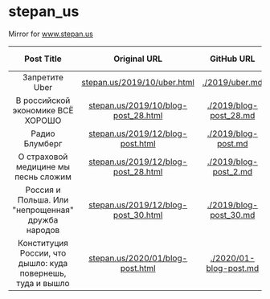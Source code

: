 # stepan_us
Mirror for www.stepan.us

| Post Title       | Original URL     | GitHub URL       | Publication date |
|     :---:        |     :---:        |     :---:        |     :---:        |
| Запретите Uber | [stepan.us/2019/10/uber.html](https://www.stepan.us/2019/10/uber.html) | [./2019/uber.md](2019/uber.md) | October 5, 2019 |
| В российской экономике ВСЁ ХОРОШО | [stepan.us/2019/10/blog-post_28.html](https://www.stepan.us/2019/10/blog-post_28.html) | [./2019/blog-post_28.md](2019/blog-post_28.md) | October 28, 2019 |
| Радио Блумберг | [stepan.us/2019/12/blog-post.html](https://www.stepan.us/2019/12/blog-post.html) | [./2019/blog-post.md](2019/blog-post.md) | December 7, 2019 |
| О страховой медицине мы песнь сложим | [stepan.us/2019/12/blog-post_28.html](https://www.stepan.us/2019/12/blog-post_28.html) | [./2019/blog-post_2.md](2019/blog-post_2.md) | December 28, 2019 |
| Россия и Польша. Или "непрощенная" дружба народов | [stepan.us/2019/12/blog-post_30.html](https://www.stepan.us/2019/12/blog-post_30.html) | [./2019/blog-post_30.md](2019/blog-post_30.md) | December 31, 2019 |
| Конституция России, что дышло: куда повернешь, туда и вышло | [stepan.us/2020/01/blog-post.html](https://www.stepan.us/2020/01/blog-post.html) | [./2020/01-blog-post.md](2020/01-blog-post.md) | January 16, 2020 |